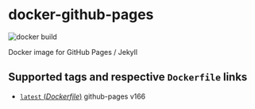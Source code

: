 # docker-github-pages
![docker build](https://img.shields.io/docker/automated/robertwtucker/github-pages.svg)

Docker image for GitHub Pages / Jekyll

## Supported tags and respective `Dockerfile` links

* [`latest` (*Dockerfile*)](https://github.com/robertwtucker/docker-github-pages/blob/master/Dockerfile) github-pages v166
